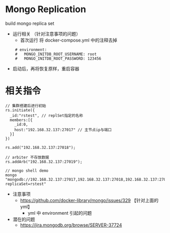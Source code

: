 # Mongo Replication
   build mongo replica set

* 运行相关 （针对注意事项的问题）
  - 首次运行 将 docker-compose.yml 中的注释去掉
  ```
   # environment:
   #   MONGO_INITDB_ROOT_USERNAME: root
   #   MONGO_INITDB_ROOT_PASSWORD: 123456
  ```
 - 启动后，再将恢复原样，重启容器


# 相关指令

```
// 集群搭建后进行初始
rs.initiate({
  _id:"rstest", // replSet指定的名称
  members:[{
    _id:0,
    host:"192.168.32.137:27017" // 主节点ip与端口
  }]
})

rs.add("192.168.32.137:27018");

// arbiter 不存放数据
rs.addArb("192.168.32.137:27019");

// mongo shell demo
mongo "mongodb://192.168.32.137:27017,192.168.32.137:27018,192.168.32.137:27019/?replicaSet=rstest"

```

* 注意事项
    - https://github.com/docker-library/mongo/issues/329 【针对上面的yml】
        - yml 中 environment 引起的问题
* 潜在的问题
  - https://jira.mongodb.org/browse/SERVER-37724
